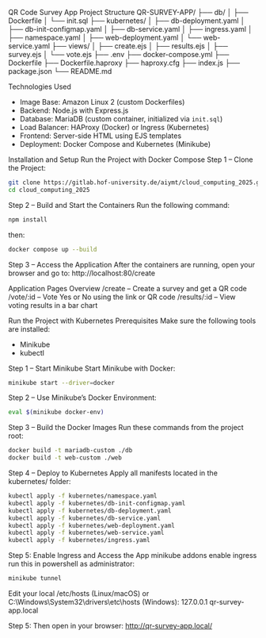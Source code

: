  QR Code Survey App
 Project Structure
 QR-SURVEY-APP/
├── db/
│   ├── Dockerfile
│   └── init.sql
├── kubernetes/
│   ├── db-deployment.yaml
│   ├── db-init-configmap.yaml
│   ├── db-service.yaml
│   ├── ingress.yaml
│   ├── namespace.yaml
│   ├── web-deployment.yaml
│   └── web-service.yaml
├── views/
│   ├── create.ejs
│   ├── results.ejs
│   ├── survey.ejs
│   └── vote.ejs
├── .env
├── docker-compose.yml
├── Dockerfile
├── Dockerfile.haproxy
├── haproxy.cfg
├── index.js
├── package.json
└── README.md

Technologies Used
- Image Base: Amazon Linux 2 (custom Dockerfiles)
- Backend: Node.js with Express.js
- Database: MariaDB (custom container, initialized via `init.sql`)
- Load Balancer: HAProxy (Docker) or Ingress (Kubernetes)
- Frontend: Server-side HTML using EJS templates
- Deployment: Docker Compose and Kubernetes (Minikube)

Installation and Setup
Run the Project with Docker Compose
Step 1 – Clone the Project:
   ```bash
   git clone https://gitlab.hof-university.de/aiymt/cloud_computing_2025.git
   cd cloud_computing_2025
   ```

Step 2 – Build and Start the Containers
Run the following command:
```bash
npm install
```
then:
```bash
docker compose up --build
```

Step 3 – Access the Application
After the containers are running, open your browser and go to:
http://localhost:80/create

Application Pages Overview
/create – Create a survey and get a QR code
/vote/:id – Vote Yes or No using the link or QR code
/results/:id – View voting results in a bar chart

Run the Project with Kubernetes
Prerequisites
Make sure the following tools are installed:
- Minikube
- kubectl

Step 1 – Start Minikube
Start Minikube with Docker:
```bash
minikube start --driver=docker
```

Step 2 – Use Minikube’s Docker Environment:
```bash
eval $(minikube docker-env)
```

Step 3 – Build the Docker Images
Run these commands from the project root:
```bash
docker build -t mariadb-custom ./db
docker build -t web-custom ./web
```

Step 4 – Deploy to Kubernetes
Apply all manifests located in the kubernetes/ folder:
```bash
kubectl apply -f kubernetes/namespace.yaml
kubectl apply -f kubernetes/db-init-configmap.yaml
kubectl apply -f kubernetes/db-deployment.yaml
kubectl apply -f kubernetes/db-service.yaml
kubectl apply -f kubernetes/web-deployment.yaml
kubectl apply -f kubernetes/web-service.yaml
kubectl apply -f kubernetes/ingress.yaml
```

Step 5: Enable Ingress and Access the App
minikube addons enable ingress
run this in powershell as administrator:
```bash
minikube tunnel
```

Edit your local /etc/hosts (Linux/macOS) or C:\Windows\System32\drivers\etc\hosts (Windows):
127.0.0.1 qr-survey-app.local

Step 5: Then open in your browser:
http://qr-survey-app.local/









